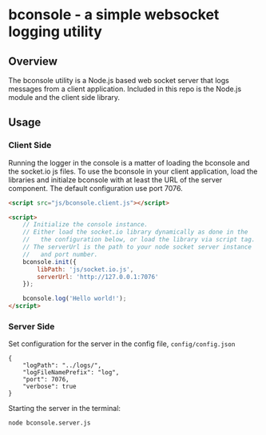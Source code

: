 # bconsole - a simple websocket logging utility

## Overview
The bconsole utility is a Node.js based web socket server that logs messages from a client application. Included in this repo is the Node.js module and the client side library.

## Usage



### Client Side

Running the logger in the console is a matter of loading the bconsole and the socket.io js files. To use the bconsole in your client application, load the libraries and initialze bconsole with at least the URL of the server component. The default configuration use port 7076.
```html
<script src="js/bconsole.client.js"></script>

<script>
    // Initialize the console instance.
    // Either load the socket.io library dynamically as done in the
    //   the configuration below, or load the library via script tag.
    // The serverUrl is the path to your node socket server instance
    //   and port number.
    bconsole.init({
	    libPath: 'js/socket.io.js',
	    serverUrl: 'http://127.0.0.1:7076'
    });

    bconsole.log('Hello world!');
</script>
```

### Server Side

Set configuration for the server in the config file, `config/config.json`

    {
        "logPath": "../logs/",
        "logFileNamePrefix": "log",
        "port": 7076,
        "verbose": true
    }

Starting the server in the terminal:

    node bconsole.server.js



